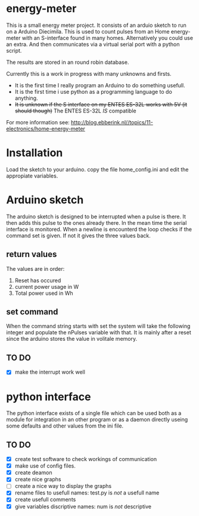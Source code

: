 energy-meter
============
This is a small energy meter project.
It consists of an arduio sketch to run on a Arduino Diecimila.
This is used to count pulses from an Home energy-meter with an S-interface found in many homes. Alternatively you could use an extra.
And then communicates via a virtual serial port with a python script.

The results are stored in an round robin database.

Currently this is a work in progress with many unknowns and firsts.

* It is the first time I really program an Arduino to do something usefull.
* It is the first time i use python as a programming language to do anything.
* ~~It is unknown if the S interface on my ENTES ES-32L works with 5V (it should though)~~ The ENTES ES-32L _IS_ compatible

For more information see:
http://blog.ebberink.nl//topics/11-electronics/home-energy-meter

Installation
============

Load the sketch to your arduino. 
copy the file home_config.ini
and edit the appropiate variables.


Arduino sketch
=============

The arduino sketch is designed to be interrupted when a pulse is there. It then adds this pulse to the ones already there.
In the mean time the serial interface is monitored. When a newline is encounterd the loop checks if the command set is given. If not it gives the three values back.

return values
-------------
The values are in order:
1. Reset has occured
2. current power usage in W
3. Total power used in Wh

set command
-----------
When the command string starts with set the system will take the following integer and populate the nPulses variable with that.
It is mainly after a reset since the arduino stores the value in volitale memory.

TO DO
-----
- [x] make the interrupt work well

python interface
================
The python interface exists of a single file which can be used both as a module for integration in an other program or as a daemon directly useing some defaults and other values from the ini file.


TO DO
-----
- [X] create test software to check workings of communication
- [X] make use of config files.
- [X] create deamon
- [X] create nice graphs
- [ ] create a nice way to display the graphs
- [X] rename files to usefull names: test.py is *not* a usefull name
- [X] create usefull comments
- [X] give variables discriptive names: num is *not* descriptive
